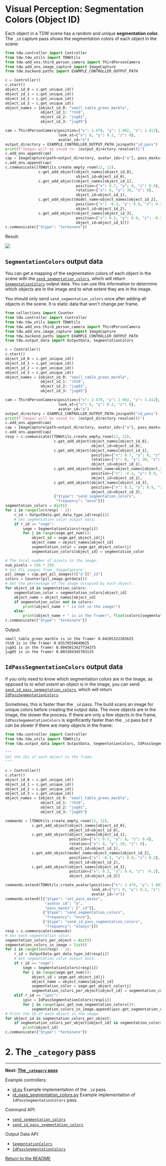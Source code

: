 # Visual Perception: Segmentation Colors (Object ID)

Each object in a TDW scene has a random and unique **segmentation color**. The `_id` capture pass shows the segmentation colors of each object in the scene:

```python
from tdw.controller import Controller
from tdw.tdw_utils import TDWUtils
from tdw.add_ons.third_person_camera import ThirdPersonCamera
from tdw.add_ons.image_capture import ImageCapture
from tdw.backend.paths import EXAMPLE_CONTROLLER_OUTPUT_PATH

c = Controller()
c.start()
object_id_0 = c.get_unique_id()
object_id_1 = c.get_unique_id()
object_id_2 = c.get_unique_id()
object_id_3 = c.get_unique_id()
object_names = {object_id_0: "small_table_green_marble",
                object_id_1: "rh10",
                object_id_2: "jug01",
                object_id_3: "jug05"}

cam = ThirdPersonCamera(position={"x": 2.478, "y": 1.602, "z": 1.412},
                        look_at={"x": 0, "y": 0.2, "z": 0},
                        avatar_id="a")
output_directory = EXAMPLE_CONTROLLER_OUTPUT_PATH.joinpath("id_pass")
print(f"Images will be saved to: {output_directory.resolve()}")
c.add_ons.append(cam)
cap = ImageCapture(path=output_directory, avatar_ids=["a"], pass_masks=["_id"])
c.add_ons.append(cap)
c.communicate([TDWUtils.create_empty_room(12, 12),
               c.get_add_object(object_names[object_id_0],
                                object_id=object_id_0),
               c.get_add_object(object_names[object_id_1],
                                position={"x": 0.7, "y": 0, "z": 0.4},
                                rotation={"x": 0, "y": 30, "z": 0},
                                object_id=object_id_1),
               c.get_add_object(model_name=object_names[object_id_2],
                                position={"x": -0.3, "y": 0.9, "z": 0.2},
                                object_id=object_id_2),
               c.get_add_object(object_names[object_id_3],
                                position={"x": 0.3, "y": 0.9, "z": -0.2},
                                object_id=object_id_3)])
c.communicate({"$type": "terminate"})
```

Result:

![](images/id_0000.png)

## `SegmentationColors` output data

You can get a mapping of the segmentation colors of each object in the scene with the [`send_segmentation_colors`](../../api/command_api.md#send_segmentation_colors), which will return [`SegmentationColors`](../../api/output_data.md#SegmentationColors.md) output data. You can use this information to determine which objects are in the image and to what extent they are in the image.

You should only send `send_segmentation_colors` once after adding all objects in the scene. It is static data that won't change per frame.

```python
from collections import Counter
from tdw.controller import Controller
from tdw.tdw_utils import TDWUtils
from tdw.add_ons.third_person_camera import ThirdPersonCamera
from tdw.add_ons.image_capture import ImageCapture
from tdw.backend.paths import EXAMPLE_CONTROLLER_OUTPUT_PATH
from tdw.output_data import OutputData, SegmentationColors

c = Controller()
c.start()
object_id_0 = c.get_unique_id()
object_id_1 = c.get_unique_id()
object_id_2 = c.get_unique_id()
object_id_3 = c.get_unique_id()
object_names = {object_id_0: "small_table_green_marble",
                object_id_1: "rh10",
                object_id_2: "jug01",
                object_id_3: "jug05"}

cam = ThirdPersonCamera(position={"x": 2.478, "y": 1.602, "z": 1.412},
                        look_at={"x": 0, "y": 0.2, "z": 0},
                        avatar_id="a")
output_directory = EXAMPLE_CONTROLLER_OUTPUT_PATH.joinpath("id_pass")
print(f"Images will be saved to: {output_directory.resolve()}")
c.add_ons.append(cam)
cap = ImageCapture(path=output_directory, avatar_ids=["a"], pass_masks=["_id"])
c.add_ons.append(cap)
resp = c.communicate([TDWUtils.create_empty_room(12, 12),
                      c.get_add_object(object_names[object_id_0],
                                       object_id=object_id_0),
                      c.get_add_object(object_names[object_id_1],
                                       position={"x": 0.7, "y": 0, "z": 0.4},
                                       rotation={"x": 0, "y": 30, "z": 0},
                                       object_id=object_id_1),
                      c.get_add_object(model_name=object_names[object_id_2],
                                       position={"x": -0.3, "y": 0.9, "z": 0.2},
                                       object_id=object_id_2),
                      c.get_add_object(object_names[object_id_3],
                                       position={"x": 0.3, "y": 0.9, "z": -0.2},
                                       object_id=object_id_3),
                      {"$type": "send_segmentation_colors",
                       "frequency": "once"}])
segmentation_colors = dict()
for i in range(len(resp) - 1):
    r_id = OutputData.get_data_type_id(resp[i])
    # Get segmentation color output data.
    if r_id == "segm":
        segm = SegmentationColors(resp[i])
        for j in range(segm.get_num()):
            object_id = segm.get_object_id(j)
            object_name = object_names[object_id]
            segmentation_color = segm.get_object_color(j)
            segmentation_colors[object_id] = segmentation_color

# The total number of pixels in the image.
num_pixels = 256 * 256
# Get PIL images from `ImageCapture`.
pil_image = cap.get_pil_images()["a"]["_id"]
colors = Counter(pil_image.getdata())
# Get the percentage of the image occupied by each object.
for object_id in segmentation_colors:
    segmentation_color = segmentation_colors[object_id]
    object_name = object_names[object_id]
    if segmentation_color not in colors:
        print(object_name + " is not in the image!")
    else:
        print(object_name + " is in the frame!", float(colors[segmentation_color]) / num_pixels)
c.communicate({"$type": "terminate"})
```

Output:

```
small_table_green_marble is in the frame! 0.04205322265625
rh10 is in the frame! 0.03570556640625
jug01 is in the frame! 0.0045013427734375
jug05 is in the frame! 0.003204345703125
```

## `IdPassSegmentationColors` output data

If you only need to know which segmentation colors are in the image, as opposed to *to what extent* an object is in the image, you can send [`send_id_pass_segmentation_colors`](../../api/command_api.md#send_id_pass_segmentation_colors), which will return [`IdPassSegmentationColors`](../../api/output_data.md#IdPassSegmentationColors.md).

Sometimes, this is faster than the `_id` pass. The build scans an image for unique colors before creating the output data. The more objects are in the image, the slower the process. If there are only a few objects in the frame, `IdPassSegementationColors` is significantly faster than the `_id` pass but it _can_ be slower if there are many objects in the frame:

```python
from tdw.controller import Controller
from tdw.tdw_utils import TDWUtils
from tdw.output_data import OutputData, SegmentationColors, IdPassSegmentationColors

"""
Get the IDs of each object in the frame.
"""

c = Controller()
c.start()
object_id_0 = c.get_unique_id()
object_id_1 = c.get_unique_id()
object_id_2 = c.get_unique_id()
object_id_3 = c.get_unique_id()
object_names = {object_id_0: "small_table_green_marble",
                object_id_1: "rh10",
                object_id_2: "jug01",
                object_id_3: "jug05"}

commands = [TDWUtils.create_empty_room(12, 12),
            c.get_add_object(object_names[object_id_0],
                             object_id=object_id_0),
            c.get_add_object(object_names[object_id_1],
                             position={"x": 0.7, "y": 0, "z": 0.4},
                             rotation={"x": 0, "y": 30, "z": 0},
                             object_id=object_id_1),
            c.get_add_object(model_name=object_names[object_id_2],
                             position={"x": -0.3, "y": 0.9, "z": 0.2},
                             object_id=object_id_2),
            c.get_add_object(object_names[object_id_3],
                             position={"x": 0.3, "y": 0.9, "z": -0.2},
                             object_id=object_id_3)]

commands.extend(TDWUtils.create_avatar(position={"x": 2.478, "y": 1.602, "z": 1.412},
                                       look_at={"x": 0, "y": 0.2, "z": 0},
                                       avatar_id="a"))
commands.extend([{"$type": "set_pass_masks",
                  "avatar_id": "a",
                  "pass_masks": ["_id"]},
                 {"$type": "send_segmentation_colors",
                  "frequency": "once"},
                 {"$type": "send_id_pass_segmentation_colors",
                  "frequency": "always"}])
resp = c.communicate(commands)
# Get each segmentation color.
segmentation_colors_per_object = dict()
segmentation_colors_in_image = list()
for i in range(len(resp) - 1):
    r_id = OutputData.get_data_type_id(resp[i])
    # Get segmentation color output data.
    if r_id == "segm":
        segm = SegmentationColors(resp[i])
        for j in range(segm.get_num()):
            object_id = segm.get_object_id(j)
            object_name = object_names[object_id]
            segmentation_color = segm.get_object_color(j)
            segmentation_colors_per_object[object_id] = segmentation_color
    elif r_id == "ipsc":
        ipsc = IdPassSegmentationColors(resp[i])
        for j in range(ipsc.get_num_segmentation_colors()):
            segmentation_colors_in_image.append(ipsc.get_segmentation_color(j))
# Print the ID of each object in the image.
for object_id in segmentation_colors_per_object:
    if segmentation_colors_per_object[object_id] in segmentation_colors_in_image:
        print(object_id)
c.communicate({"$type": "terminate"})
```

# 2. The `_category` pass



***

**Next: [The `_category` pass](category.md)**

Example controllers:

- [id.py](https://github.com/threedworld-mit/tdw/blob/master/Python/example_controllers/capture_passes/id.py) Example implementation of the `_id` pass.
- [id_pass_segmentation_colors.py](https://github.com/threedworld-mit/tdw/blob/master/Python/example_controllers/capture_passes/id_pass_segmentation_colors.py) Example implementation of `IdPassSegmentationColors` pass.

Command API:

- [`send_segmentation_colors`](../../api/command_api.md#send_segmentation_colors)
- [`send_id_pass_segmentation_colors`](../../api/command_api.md#send_id_pass_segmentation_colors)

Output Data API:

- [`SegmentationColors`](../../api/output_data.md#SegmentationColors.md)
- [`IdPassSegmentationColors`](../../api/output_data.md#IdPassSegmentationColors.md)

[Return to the README](../../README.md)